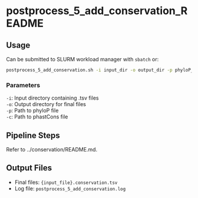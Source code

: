 # postprocess_5_add_conservation_README

## Usage

Can be submitted to SLURM workload manager with `sbatch` or:
```bash
postprocess_5_add_conservation.sh -i input_dir -o output_dir -p phyloP_file -c phastCons_file
```
### Parameters

`-i`: Input directory containing .tsv files  
`-o`: Output directory for final files  
`-p`: Path to phyloP file  
`-c`: Path to phastCons file  

## Pipeline Steps

Refer to ../conservation/README.md.

## Output Files

- Final files: `{input_file}.conservation.tsv`
- Log file: `postprocess_5_add_conservation.log`